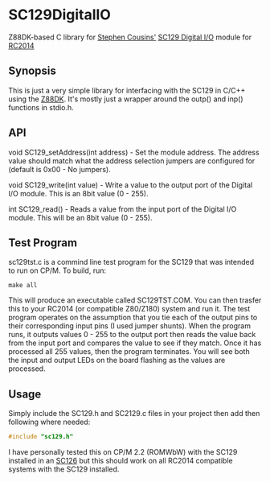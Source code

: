 # SC129DigitalIO
Z88DK-based C library for [Stephen Cousins'](https://www.scc.me.uk/) [SC129 Digital I/O](https://smallcomputercentral.wordpress.com/sc129-digital-i-o-rc2014/) module for [RC2014](https://rc2014.co.uk/)

## Synopsis
This is just a very simple library for interfacing with the SC129 in C/C++ using the [Z88DK](https://www.z88dk.org/). It's mostly just a wrapper around the outp() and inp() functions in stdio.h.

## API
void SC129_setAddress(int address) - Set the module address. The address value should match what the address
selection jumpers are configured for (default is 0x00 - No jumpers).

void SC129_write(int value) - Write a value to the output port of the Digital I/O module. This is an 8bit value (0 - 255).

int SC129_read() - Reads a value from the input port of the Digital I/O module. This will be an 8bit value (0 - 255).

## Test Program
sc129tst.c is a commind line test program for the SC129 that was intended to run on CP/M.  To build, run:

```
make all
```

This will produce an executable called SC129TST.COM. You can then trasfer this to your RC2014 (or compatible Z80/Z180) system and run it. The test program operates on the assumption that you tie each of the output pins to their corresponding input pins (I used jumper shunts). When the program runs, it outputs values 0 - 255 to the output port then reads the value back from the input port and compares the value to see if they match. Once it has processed all 255 values, then the program terminates. You will see both the input and output LEDs on the board flashing as the values are processed.

## Usage
Simply include the SC129.h and SC2129.c files in your project then add then following where needed:

```c
#include "sc129.h"
```

I have personally tested this on CP/M 2.2 (ROMWbW) with the SC129 installed in an [SC126](https://smallcomputercentral.wordpress.com/sc126-z180-motherboard-rc2014/) but this should work on all RC2014 compatible systems with the SC129 installed.